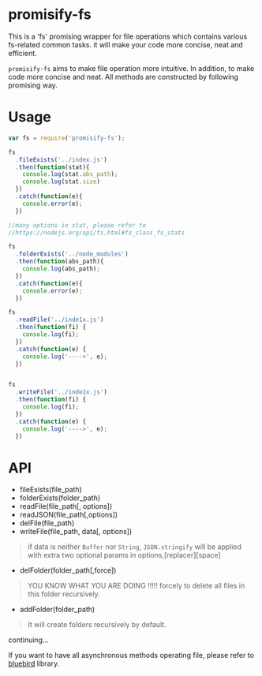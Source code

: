 # promisify-fs
This is a 'fs' promising wrapper for file operations which contains various fs-related common tasks. it will make your code more concise, neat and efficient.

`promisify-fs` aims to make file operation more intuitive. In addition, to make code more concise and neat. All methods are constructed by following promising way.

# Usage
```javascript
var fs = require('promisify-fs');

fs
  .fileExists('../index.js')
  .then(function(stat){
    console.log(stat.abs_path);
    console.log(stat.size)
  })
  .catch(function(e){
    console.error(e);
  })

//many options in stat, please refer to
//https://nodejs.org/api/fs.html#fs_class_fs_stats

fs
  .folderExists('../node_modules')
  .then(function(abs_path){
    console.log(abs_path);
  })
  .catch(function(e){
    console.error(e);
  })

fs
  .readFile('../inde1x.js')
  .then(function(fi) {
    console.log(fi);
  })
  .catch(function(e) {
    console.log('---->', e);
  })


fs
  .writeFile('../inde1x.js')
  .then(function(fi) {
    console.log(fi);
  })
  .catch(function(e) {
    console.log('---->', e);
  })


```

# API

* fileExists(file_path)
* folderExists(folder_path)
* readFile(file_path[, options])
* readJSON(file_path[,options])
* delFile(file_path)
* writeFile(file_path, data[, options])

>    if data is neither  `Buffer` nor `String`, `JSON.stringify` will be applied with extra two optional params in options,[replacer][space]

* delFolder(folder_path[,force])

>    YOU KNOW WHAT YOU ARE DOING !!!!! forcely to delete all files in this folder recursively.

* addFolder(folder_path)

>   It will create folders recursively by default.

continuing...

If you want to have all asynchronous methods operating file, please refer to [bluebird](http://bluebirdjs.com/docs/api/promise.promisifyall.html) library.
